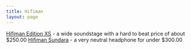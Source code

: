 ```yaml
---
title: Hifiman
layout: page
---
```

[Hifiman Edition XS](http://hifiman.com) - a wide soundstage with a hard to beat price of about $250.00
[Hifiman Sundara](http://hifiman.com) - a very neutral headphone for under $300.00
